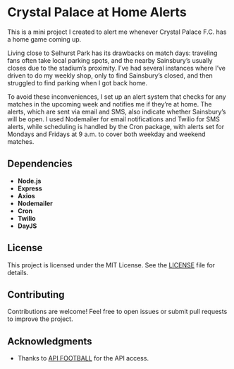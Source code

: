 # Crystal Palace at Home Alerts
This is a mini project I created to alert me whenever Crystal Palace F.C. has a home game coming up.

Living close to Selhurst Park has its drawbacks on match days: traveling fans often take local parking spots, and the nearby Sainsbury’s usually closes due to the stadium’s proximity. I’ve had several instances where I’ve driven to do my weekly shop, only to find Sainsbury’s closed, and then struggled to find parking when I got back home.

To avoid these inconveniences, I set up an alert system that checks for any matches in the upcoming week and notifies me if they’re at home. The alerts, which are sent via email and SMS, also indicate whether Sainsbury’s will be open. I used Nodemailer for email notifications and Twilio for SMS alerts, while scheduling is handled by the Cron package, with alerts set for Mondays and Fridays at 9 a.m. to cover both weekday and weekend matches.

## Dependencies

- **Node.js**
- **Express**
- **Axios**
- **Nodemailer**
- **Cron**
- **Twilio**
- **DayJS**

## License

This project is licensed under the MIT License. See the [LICENSE](LICENSE) file for details.

## Contributing

Contributions are welcome! Feel free to open issues or submit pull requests to improve the project.

## Acknowledgments

- Thanks to [API FOOTBALL](https://rapidapi.com/api-sports/api/api-football) for the API access.

